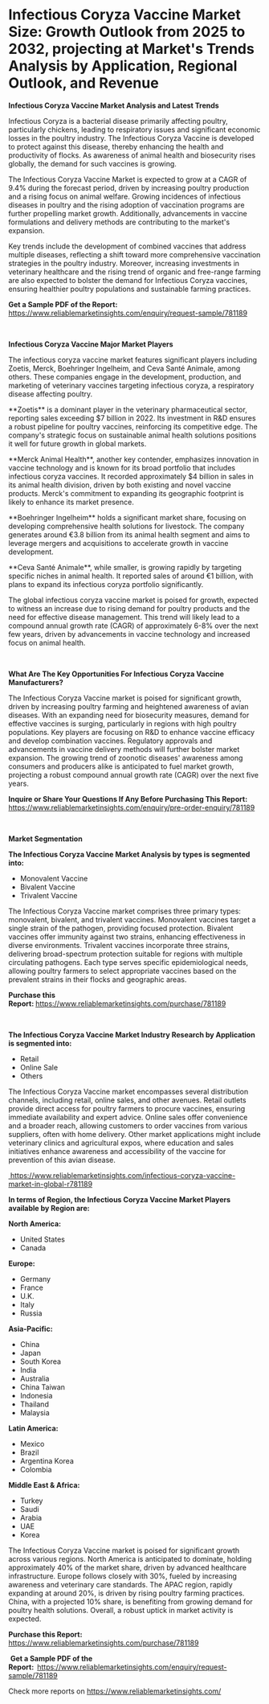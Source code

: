 <p><h1>Infectious Coryza Vaccine Market Size: Growth Outlook from 2025 to 2032, projecting at Market's Trends Analysis by Application, Regional Outlook, and Revenue</h1></p><p><strong>Infectious Coryza Vaccine Market Analysis and Latest Trends</strong></p>
<p><p>Infectious Coryza is a bacterial disease primarily affecting poultry, particularly chickens, leading to respiratory issues and significant economic losses in the poultry industry. The Infectious Coryza Vaccine is developed to protect against this disease, thereby enhancing the health and productivity of flocks. As awareness of animal health and biosecurity rises globally, the demand for such vaccines is growing.</p><p>The Infectious Coryza Vaccine Market is expected to grow at a CAGR of 9.4% during the forecast period, driven by increasing poultry production and a rising focus on animal welfare. Growing incidences of infectious diseases in poultry and the rising adoption of vaccination programs are further propelling market growth. Additionally, advancements in vaccine formulations and delivery methods are contributing to the market's expansion.</p><p>Key trends include the development of combined vaccines that address multiple diseases, reflecting a shift toward more comprehensive vaccination strategies in the poultry industry. Moreover, increasing investments in veterinary healthcare and the rising trend of organic and free-range farming are also expected to bolster the demand for Infectious Coryza vaccines, ensuring healthier poultry populations and sustainable farming practices.</p></p>
<p><strong>Get a Sample PDF of the Report:&nbsp;</strong> <a href="https://www.reliablemarketinsights.com/enquiry/request-sample/781189?utm_campaign=2452&utm_medium=2&utm_source=Github&utm_content=ia&utm_term=08032025&utm_id=infectious-coryza-vaccine">https://www.reliablemarketinsights.com/enquiry/request-sample/781189</a></p>
<p>&nbsp;</p>
<p><strong>Infectious Coryza Vaccine Major Market Players</strong></p>
<p><p>The infectious coryza vaccine market features significant players including Zoetis, Merck, Boehringer Ingelheim, and Ceva Santé Animale, among others. These companies engage in the development, production, and marketing of veterinary vaccines targeting infectious coryza, a respiratory disease affecting poultry.</p><p>**Zoetis** is a dominant player in the veterinary pharmaceutical sector, reporting sales exceeding $7 billion in 2022. Its investment in R&D ensures a robust pipeline for poultry vaccines, reinforcing its competitive edge. The company's strategic focus on sustainable animal health solutions positions it well for future growth in global markets.</p><p>**Merck Animal Health**, another key contender, emphasizes innovation in vaccine technology and is known for its broad portfolio that includes infectious coryza vaccines. It recorded approximately $4 billion in sales in its animal health division, driven by both existing and novel vaccine products. Merck's commitment to expanding its geographic footprint is likely to enhance its market presence.</p><p>**Boehringer Ingelheim** holds a significant market share, focusing on developing comprehensive health solutions for livestock. The company generates around €3.8 billion from its animal health segment and aims to leverage mergers and acquisitions to accelerate growth in vaccine development.</p><p>**Ceva Santé Animale**, while smaller, is growing rapidly by targeting specific niches in animal health. It reported sales of around €1 billion, with plans to expand its infectious coryza portfolio significantly.</p><p>The global infectious coryza vaccine market is poised for growth, expected to witness an increase due to rising demand for poultry products and the need for effective disease management. This trend will likely lead to a compound annual growth rate (CAGR) of approximately 6-8% over the next few years, driven by advancements in vaccine technology and increased focus on animal health.</p></p>
<p>&nbsp;</p>
<p><strong>What Are The Key Opportunities For Infectious Coryza Vaccine Manufacturers?</strong></p>
<p><p>The Infectious Coryza Vaccine market is poised for significant growth, driven by increasing poultry farming and heightened awareness of avian diseases. With an expanding need for biosecurity measures, demand for effective vaccines is surging, particularly in regions with high poultry populations. Key players are focusing on R&D to enhance vaccine efficacy and develop combination vaccines. Regulatory approvals and advancements in vaccine delivery methods will further bolster market expansion. The growing trend of zoonotic diseases' awareness among consumers and producers alike is anticipated to fuel market growth, projecting a robust compound annual growth rate (CAGR) over the next five years.</p></p>
<p><strong>Inquire or Share Your Questions If Any Before Purchasing This Report:</strong> <a href="https://www.reliablemarketinsights.com/enquiry/pre-order-enquiry/781189?utm_campaign=2452&utm_medium=2&utm_source=Github&utm_content=ia&utm_term=08032025&utm_id=infectious-coryza-vaccine">https://www.reliablemarketinsights.com/enquiry/pre-order-enquiry/781189</a></p>
<p>&nbsp;</p>
<p><strong>Market Segmentation</strong></p>
<p><strong>The Infectious Coryza Vaccine Market Analysis by types is segmented into:</strong></p>
<p><ul><li>Monovalent Vaccine</li><li>Bivalent Vaccine</li><li>Trivalent Vaccine</li></ul></p>
<p><p>The Infectious Coryza Vaccine market comprises three primary types: monovalent, bivalent, and trivalent vaccines. Monovalent vaccines target a single strain of the pathogen, providing focused protection. Bivalent vaccines offer immunity against two strains, enhancing effectiveness in diverse environments. Trivalent vaccines incorporate three strains, delivering broad-spectrum protection suitable for regions with multiple circulating pathogens. Each type serves specific epidemiological needs, allowing poultry farmers to select appropriate vaccines based on the prevalent strains in their flocks and geographic areas.</p></p>
<p><strong>Purchase this Report:&nbsp;</strong><a href="https://www.reliablemarketinsights.com/purchase/781189?utm_campaign=2452&utm_medium=2&utm_source=Github&utm_content=ia&utm_term=08032025&utm_id=infectious-coryza-vaccine">https://www.reliablemarketinsights.com/purchase/781189</a></p>
<p>&nbsp;</p>
<p><strong>The Infectious Coryza Vaccine Market Industry Research by Application is segmented into:</strong></p>
<p><ul><li>Retail</li><li>Online Sale</li><li>Others</li></ul></p>
<p><p>The Infectious Coryza Vaccine market encompasses several distribution channels, including retail, online sales, and other avenues. Retail outlets provide direct access for poultry farmers to procure vaccines, ensuring immediate availability and expert advice. Online sales offer convenience and a broader reach, allowing customers to order vaccines from various suppliers, often with home delivery. Other market applications might include veterinary clinics and agricultural expos, where education and sales initiatives enhance awareness and accessibility of the vaccine for prevention of this avian disease.</p></p>
<p><a href="https://www.reliablemarketinsights.com/infectious-coryza-vaccine-market-in-global-r781189?utm_campaign=2452&utm_medium=2&utm_source=Github&utm_content=ia&utm_term=08032025&utm_id=infectious-coryza-vaccine">&nbsp;https://www.reliablemarketinsights.com/infectious-coryza-vaccine-market-in-global-r781189</a></p>
<p><strong>In terms of Region, the Infectious Coryza Vaccine Market Players available by Region are:</strong></p>
<p>
    <p> <strong> North America: </strong>
        <ul>
            <li>United States</li>
            <li>Canada</li>
        </ul>
        </p> 
    <p> <strong> Europe: </strong>
        <ul>
            <li>Germany</li>
            <li>France</li>
            <li>U.K.</li>
            <li>Italy</li>
            <li>Russia</li>
        </ul>
        </p> 
    <p> <strong> Asia-Pacific: </strong>
        <ul>
            <li>China</li>
            <li>Japan</li>
            <li>South Korea</li>
            <li>India</li>
            <li>Australia</li>
            <li>China Taiwan</li>
            <li>Indonesia</li>
            <li>Thailand</li>
            <li>Malaysia</li>
        </ul>
        </p> 
    <p> <strong> Latin America: </strong>
        <ul>
            <li>Mexico</li>
            <li>Brazil</li>
            <li>Argentina Korea</li>
            <li>Colombia</li>
        </ul>
        </p> 
    <p> <strong> Middle East & Africa: </strong>
        <ul>
            <li>Turkey</li>
            <li>Saudi</li>
            <li>Arabia</li>
            <li>UAE</li>
            <li>Korea</li>
        </ul>
    </p>
    </p>
<p><p>The Infectious Coryza Vaccine market is poised for significant growth across various regions. North America is anticipated to dominate, holding approximately 40% of the market share, driven by advanced healthcare infrastructure. Europe follows closely with 30%, fueled by increasing awareness and veterinary care standards. The APAC region, rapidly expanding at around 20%, is driven by rising poultry farming practices. China, with a projected 10% share, is benefiting from growing demand for poultry health solutions. Overall, a robust uptick in market activity is expected.</p></p>
<p><strong>Purchase this Report: </strong><a href="https://www.reliablemarketinsights.com/purchase/781189?utm_campaign=2452&utm_medium=2&utm_source=Github&utm_content=ia&utm_term=08032025&utm_id=infectious-coryza-vaccine">https://www.reliablemarketinsights.com/purchase/781189</a></p>
<p>&nbsp;<strong>Get a Sample PDF of the Report:&nbsp;&nbsp;</strong><a href="https://www.reliablemarketinsights.com/enquiry/request-sample/781189?utm_campaign=2452&utm_medium=2&utm_source=Github&utm_content=ia&utm_term=08032025&utm_id=infectious-coryza-vaccine">https://www.reliablemarketinsights.com/enquiry/request-sample/781189</a></p>
<p><strong></strong></p>
<p>Check more reports on <a href="https://www.reliablemarketinsights.com/?utm_campaign=2452&utm_medium=2&utm_source=Github&utm_content=ia&utm_term=08032025&utm_id=infectious-coryza-vaccine">https://www.reliablemarketinsights.com/</a></p>